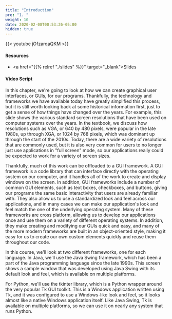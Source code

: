 ```yaml
---
title: "Introduction"
pre: "1. "
weight: 10
date: 2020-02-08T00:53:26-05:00
hidden: true
---
```


{{< youtube jOfzarqaQKM   >}}

#### Resources

* <a href="{{% relref "./slides" %}}" target="_blank">Slides</a>

#### Video Script

In this chapter, we're going to look at how we can create graphical user interfaces, or GUIs, for our programs. Thankfully, the technology and frameworks we have available today have greatly simplified this process, but it is still worth looking back at some historical information first, just to get a sense of how things have changed over the years. For example, this slide shows the various standard screen resolutions that have been used on computer systems over the years. In the textbook, we discuss how resolutions such as VGA, or 640 by 480 pixels, were popular in the late 1980s, up through XGA, or 1024 by 768 pixels, which was dominant up through the start of the 2010s. Today, there are a wide variety of resolutions that are commonly used, but it is also very common for users to no longer just use applications in "full screen" mode, so our applications really could be expected to work for a variety of screen sizes. 

Thankfully, much of this work can be offloaded to a GUI framework. A GUI framework is a code library that can interface directly with the operating system on our computer, and it handles all of the work to create and display windows on the screen. In addition, GUI frameworks include a number of common GUI elements, such as text boxes, checkboxes, and buttons, giving our programs the same basic interactivity that users are already familiar with. They also allow us to use a standardized look and feel across our applications, and in many cases we can make our application's look and feel match the one of the underlying operating system. Many of these frameworks are cross platform, allowing us to develop our applications once and use them on a variety of different operating systems. In addition, they make creating and modifying our GUIs quick and easy, and many of the more modern frameworks are built in an object-oriented style, making it easy for us to create our own custom elements quickly and reuse them throughout our code.

In this course, we'll look at two different frameworks, one for each language. In Java, we'll use the Java Swing framework, which has been a part of the Java programming language since the late 1990s. This screen shows a sample window that was developed using Java Swing with its default look and feel, which is available on multiple platforms. 

For Python, we'll use the tkinter library, which is a Python wrapper around the very popular Tk GUI toolkit. This is a Windows application written using Tk, and it was configured to use a Windows-like look and feel, so it looks almost like a native Windows application itself. Like Java Swing, Tk is available on multiple platforms, so we can use it on nearly any system that runs Python.

